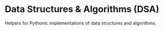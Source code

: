 # Data Structures & Algorithms (DSA)

Helpers for Pythonic implementations of data structures and algorithms.
